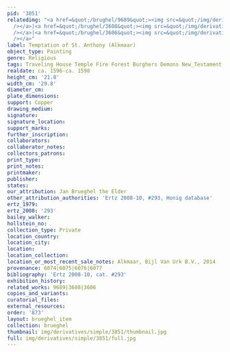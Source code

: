 ```yaml
---
pid: '3851'
relatedimg: "<a href=&quot;/brughel/9689&quot;><img src=&quot;/img/derivatives/simple/9689/thumbnail.jpg&quot;
  /></a>|<a href=&quot;/brughel/3608&quot;><img src=&quot;/img/derivatives/simple/3608/thumbnail.jpg&quot;
  /></a>|<a href=&quot;/brughel/3606&quot;><img src=&quot;/img/derivatives/simple/3606/thumbnail.jpg&quot;
  /></a>"
label: Temptation of St. Anthony (Alkmaar)
object_type: Painting
genre: Religious
tags: Traveling House Temple Fire Forest Burghers Demons New_Testament Saint
realdate: ca. 1596-ca. 1598
height_cm: '21.8'
width_cm: '29.8'
diameter_cm: 
plate_dimensions: 
support: Copper
drawing_medium: 
signature: 
signature_location: 
support_marks: 
further_inscription: 
collaborators: 
collaborator_notes: 
collectors_patrons: 
print_type: 
print_notes: 
printmaker: 
publisher: 
states: 
our_attribution: Jan Brueghel the Elder
other_attribution_authorities: 'Ertz 2008-10, #293, Honig database'
ertz_1979: 
ertz_2008: '293'
bailey_walker: 
hollstein_no: 
collection_type: Private
location_country: 
location_city: 
location: 
location_collection: 
location_or_most_recent_sale_notes: Alkmaar, Bijl Van Urk B.V., 2014
provenance: 6074|6075|6076|6077
bibliography: 'Ertz 2008-10, cat. #293'
exhibition_history: 
related_works: 9689|3608|3606
copies_and_variants: 
curatorial_files: 
external_resources: 
order: '873'
layout: brueghel_item
collection: brueghel
thumbnail: img/derivatives/simple/3851/thumbnail.jpg
full: img/derivatives/simple/3851/full.jpg
---
```

